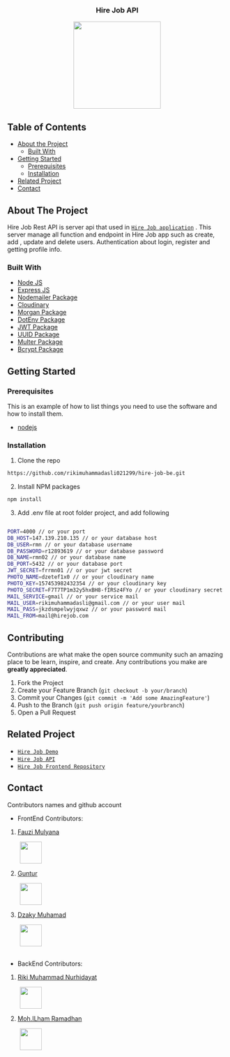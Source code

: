 <br />
<p align="center">

  <h3 align="center">Hire Job API</h3>
  <p align="center">
    <image align="center" width="200" src='./src/assets/image/logo-home.png' />
  </p>

<!-- TABLE OF CONTENTS -->

## Table of Contents

- [About the Project](#about-the-project)
  - [Built With](#built-with)
- [Getting Started](#getting-started)
  - [Prerequisites](#prerequisites)
  - [Installation](#installation)
- [Related Project](#related-project)
- [Contact](#contact)

<!-- ABOUT THE PROJECT -->

## About The Project

Hire Job Rest API is server api that used in [`Hire Job application`](https://peworldin.netlify.app/) . This server manage all function and endpoint in Hire Job app such as create, add , update and delete users. Authentication about login, register and getting profile info.

### Built With

- [Node JS](https://nodejs.org/en/docs/)
- [Express JS](https://expressjs.com/)
- [Nodemailer Package](https://www.npmjs.com/package/nodemailer)
- [Cloudinary](https://cloudinary.com/)
- [Morgan Package](https://www.npmjs.com/package/morgan)
- [DotEnv Package](https://www.npmjs.com/package/dotenv)
- [JWT Package](https://www.npmjs.com/package/jsonwebtoken)
- [UUID Package](https://www.npmjs.com/package/uuid)
- [Multer Package](https://www.npmjs.com/package/multer)
- [Bcrypt Package](https://www.npmjs.com/package/bcrypt)

<!-- GETTING STARTED -->

## Getting Started

### Prerequisites

This is an example of how to list things you need to use the software and how to install them.

- [nodejs](https://nodejs.org/en/download/)

### Installation

1. Clone the repo

```sh
https://github.com/rikimuhammadasli021299/hire-job-be.git
```

2. Install NPM packages

```sh
npm install
```

3. Add .env file at root folder project, and add following

```sh

PORT=4000 // or your port
DB_HOST=147.139.210.135 // or your database host
DB_USER=rmn // or your database username
DB_PASSWORD=r12893619 // or your database password
DB_NAME=rmn02 // or your database name
DB_PORT=5432 // or your database port
JWT_SECRET=frrmn01 // or your jwt secret
PHOTO_NAME=dzetef1x0 // or your cloudinary name
PHOTO_KEY=157453982432354 // or your cloudinary key
PHOTO_SECRET=F7T7TP1m32y5hxBH8-fIRSz4FYo // or your cloudinary secret
MAIL_SERVICE=gmail // or your service mail
MAIL_USER=rikimuhammadasli@gmail.com // or your user mail
MAIL_PASS=jkzdsmpelwyjqxwz // or your password mail
MAIL_FROM=mail@hirejob.com

```

<!-- CONTRIBUTING -->

## Contributing

Contributions are what make the open source community such an amazing place to be learn, inspire, and create. Any contributions you make are **greatly appreciated**.

1. Fork the Project
2. Create your Feature Branch (`git checkout -b your/branch`)
3. Commit your Changes (`git commit -m 'Add some AmazingFeature'`)
4. Push to the Branch (`git push origin feature/yourbranch`)
5. Open a Pull Request

<!-- RELATED PROJECT -->

## Related Project

- [`Hire Job Demo`](https://peworldin.netlify.app/)
- [`Hire Job API`](https://tender-lime-lingerie.cyclic.app)
- [`Hire Job Frontend Repository`](https://github.com/fauzimulyanaa/HireJob-FE)

<!-- CONTACT -->

## Contact

Contributors names and github account

- FrontEnd Contributors:

1. [Fauzi Mulyana](https://github.com/fauzimulyanaa)

<img src="https://avatars.githubusercontent.com/u/94151536?v=4" width='50px' height='50px' style='margin-left: 29'>

2. [Guntur](https://github.com/mgunturp)

<img src="https://avatars.githubusercontent.com/u/114664937?v=4" width='50px' height='50px' style='margin-left: 29'>

3. [Dzaky Muhamad](https://github.com/dzhecky)

<img src="https://avatars.githubusercontent.com/u/143608801?v=4" width='50px' height='50px' style='margin-left: 29'>
<br><br>

- BackEnd Contributors:

1. [Riki Muhammad Nurhidayat](https://github.com/rikimuhammadasli021299/)

<img src="https://avatars.githubusercontent.com/u/115724514?v=4" width='50px' height='50px' style='margin-left: 29'>

2. [Moh.ILham Ramadhan](https://github.com/illbr)

<img src="https://avatars.githubusercontent.com/u/135310211?v=4" width='50px' height='50px' style='margin-left: 29'>
